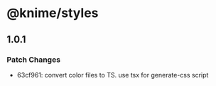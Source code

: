 # @knime/styles

## 1.0.1

### Patch Changes

- 63cf961: convert color files to TS. use tsx for generate-css script
